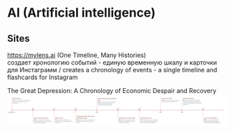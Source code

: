 # AI (Artificial intelligence)

## Sites
https://mylens.ai (One Timeline, Many Histories)           
cоздает хронологию событий - единую временную шкалу и карточки для Инстаграмм  / creates a chronology of events - a single timeline and flashcards for Instagram              

The Great Depression: A Chronology of Economic Despair and Recovery             
![The Great Depression: A Chronology of Economic Despair and Recovery](https://github.com/ivgnk/AI/blob/master/the-great-depression-a-chronology-of-economic-despair-and-recovery-06hdt5.png)        



